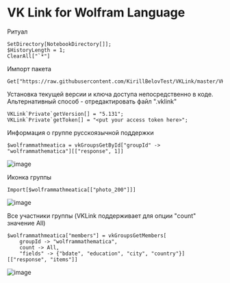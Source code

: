 # VK Link for Wolfram Language

Ритуал

```wolfram
SetDirectory[NotebookDirectory[]];
$HistoryLength = 1; 
ClearAll["`*"]
```

Импорт пакета

```wolfram
Get["https://raw.githubusercontent.com/KirillBelovTest/VKLink/master/VKLink.wl"]
```

Установка текущей версии и ключа доступа непосредственно в коде. Альтернативный способ - отредактировать файл ".vklink"

```wolfram
VKLink`Private`getVersion[] = "5.131";
VKLink`Private`getToken[] = "<put your access token here>";
```

Информация о группе русскоязычной поддержки

```wolfram
$wolframmathmeatica = vkGroupsGetById["groupId" -> "wolframmathematica"][["response", 1]]
```

![image](https://user-images.githubusercontent.com/16749283/150139152-b2eb8d62-0728-4395-82a7-3d34cc2e2de6.png)

Иконка группы

```wolfram
Import[$wolframmathmeatica[["photo_200"]]]
```

![image](https://user-images.githubusercontent.com/16749283/150139261-066dcdcd-6d28-4739-a7ca-4a9c684655cd.png)

Все участники группы (VKLink поддерживает для опции "count" значение All)

```wolfram
$wolframmathmeatica["members"] = vkGroupsGetMembers[
	groupId -> "wolframmathematica", 
	count -> All, 
	"fields" -> {"bdate", "education", "city", "country"}][["response", "items"]]
```

![image](https://user-images.githubusercontent.com/16749283/150139350-016d6db8-7824-4efe-91e5-d0cee29f1ee5.png)
